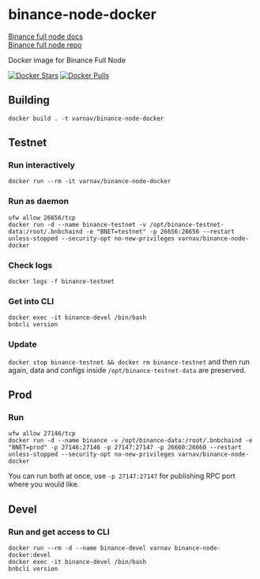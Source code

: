 # binance-node-docker
[Binance full node docs](https://docs.binance.org/fullnode.html#run-full-node-to-join-binance-chain)  
[Binance full node repo](https://github.com/binance-chain/node-binary)

Docker image for Binance Full Node  

[![Docker Stars](https://img.shields.io/docker/stars/varnav/binance-node-docker.svg)](https://hub.docker.com/r/varnav/binance-node-docker)
[![Docker Pulls](https://img.shields.io/docker/pulls/varnav/binance-node-docker.svg)](https://hub.docker.com/r/varnav/binance-node-docker)

## Building

`docker build . -t varnav/binance-node-docker`

## Testnet

### Run interactively

`docker run --rm -it varnav/binance-node-docker`

### Run as daemon

```
ufw allow 26656/tcp
docker run -d --name binance-testnet -v /opt/binance-testnet-data:/root/.bnbchaind -e "BNET=testnet" -p 26656:26656 --restart unless-stopped --security-opt no-new-privileges varnav/binance-node-docker
```

### Check logs

`docker logs -f binance-testnet`

### Get into CLI

 ```
 docker exec -it binance-devel /bin/bash
 bnbcli version
 ```

### Update

`docker stop binance-testnet && docker rm binance-testnet` and then run again, data and configs inside `/opt/binance-testnet-data` are preserved.

## Prod

### Run

```
ufw allow 27146/tcp
docker run -d --name binance -v /opt/binance-data:/root/.bnbchaind -e "BNET=prod" -p 27146:27146 -p 27147:27147 -p 26660:26660 --restart unless-stopped --security-opt no-new-privileges varnav/binance-node-docker
```

You can run both at once, use `-p 27147:27147` for publishing RPC port where you would like.

## Devel

### Run and get access to CLI

```
docker run --rm -d --name binance-devel varnav binance-node-docker:devel
docker exec -it binance-devel /bin/bash
bnbcli version
```